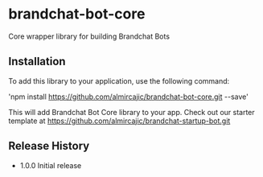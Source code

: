 # brandchat-bot-core
Core wrapper library for building Brandchat Bots

## Installation
To add this library to your application, use the following command:

'npm install https://github.com/almircajic/brandchat-bot-core.git --save'

This will add Brandchat Bot Core library to your app. Check out our starter template at <https://github.com/almircajic/brandchat-startup-bot.git>  

## Release History

* 1.0.0 Initial release